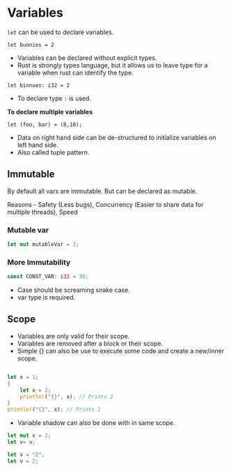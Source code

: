 # Variables

`let` can be used to declare variables.

```
let bunnies = 2
```
- Variables can be declared without explicit types.
- Rust is strongly types language, but it allows us to leave type for a variable when rust can identify the type.

```
let binnues: i32 = 2
```
- To declare type `:` is used.

**To declare multiple variables**

```
let (foo, bar) = (8,10);
```

- Data on right hand side can be de-structured to initialize variables on left hand side.
- Also called tuple pattern.

## Immutable

By default all vars are immutable. But can be declared as mutable.

Reasons - Safety (Less bugs), Concurrency (Easier to share data for multiple threads), Speed

### Mutable var

```rust
let mut mutableVar = 2;    
```

### More Immutability

```rust
const CONST_VAR: i32 = 30;    
```

- Case should be screaming snake case.
- var type is required.


## Scope

- Variables are only valid for their scope.
- Variables are removed after a block or their scope.
- Simple {} can also be use to execute some code and create a new/inner scope.

```rust

let x = 1;
{
    let x = 2;
    println!("{}", x); // Prints 2
}
println!("{}", x); // Prints 1
```

- Variable shadow can also be done with in same scope.

```rust
let mut v = 2;
let v= v;
```

```rust
let v = "2";
let v = 2;
```




